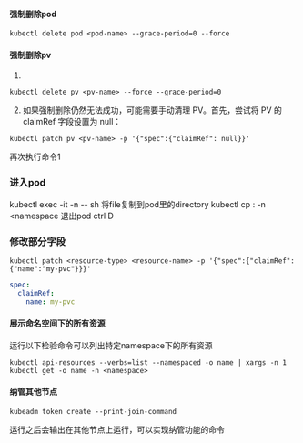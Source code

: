 


#### 强制删除pod
```shell
kubectl delete pod <pod-name> --grace-period=0 --force
```
#### 强制删除pv
1. 
```shell
kubectl delete pv <pv-name> --force --grace-period=0
```
2. 如果强制删除仍然无法成功，可能需要手动清理 PV。首先，尝试将 PV 的 claimRef 字段设置为 null：
```shell
kubectl patch pv <pv-name> -p '{"spec":{"claimRef": null}}'
```
再次执行命令1


### 进入pod
kubectl exec -it <pod name> -n <namespace> -- sh
将file复制到pod里的directory
kubectl cp <file> <pod name>:<directory path> -n <namespace
退出pod
ctrl D


### 修改部分字段
```shell
kubectl patch <resource-type> <resource-name> -p '{"spec":{"claimRef":{"name":"my-pvc"}}}'
```
```yml
spec:
  claimRef:
    name: my-pvc
```
#### 展示命名空间下的所有资源
运行以下检验命令可以列出特定namespace下的所有资源
```shell
kubectl api-resources --verbs=list --namespaced -o name | xargs -n 1 kubectl get -o name -n <namespace>
```

#### 纳管其他节点
```shell
kubeadm token create --print-join-command
```
运行之后会输出在其他节点上运行，可以实现纳管功能的命令